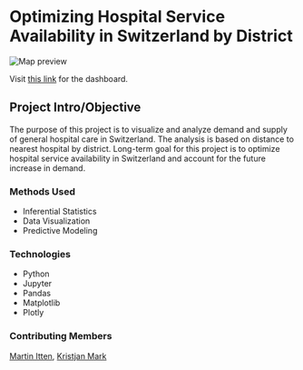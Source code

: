 # Optimizing Hospital Service Availability in Switzerland by District

<!-- example image: -->
![Map preview]([http://url/to/img.png](https://111ark.ee/wp-content/uploads/2024/12/map.png))

Visit [this link](https://hoccupancy.streamlit.app) for the dashboard.
<!-- ![alternative text](reports/img/pic01.jpg) -->


<!-- #### -- Project Status: [Active, On-Hold, Completed] -->

## Project Intro/Objective
The purpose of this project is to visualize and analyze demand and supply of general hospital care in Switzerland. The analysis is based on distance to nearest hospital by district. Long-term goal for this project is to optimize hospital service availability in Switzerland and account for the future increase in demand.

<!-- ### Partner
* [Name of Partner organization/Government department etc..]
* Website for partner
* Partner contact: [Name of Contact]
* If you do not have a partner leave this section out
 -->
### Methods Used
* Inferential Statistics
* Data Visualization
* Predictive Modeling

### Technologies
* Python
* Jupyter
* Pandas
* Matplotlib
* Plotly


### Contributing Members
[Martin Itten](https://github.com/martin-itten), [Kristjan Mark](https://github.com/111ark)

<!-- 
## Project Description
(Provide more detailed overview of the project.
Talk a bit about your data sources and what questions and hypothesis you are exploring.
What specific data analysis/visualization and modelling work are you using to solve the
problem? What blockers and challenges are you facing?
Feel free to number or bullet point things here)
 --><!-- 
## Getting Started

1. Clone this repo (for help see this [tutorial](https://help.github.com/articles/cloning-a-repository/)).
2. Raw Data is being kept [here](Repo folder containing raw data) within this repo.

    *If using offline data mention that and how they may obtain the data from the froup)*

3. Data processing/transformation scripts are being kept [here](Repo folder containing data processing scripts/notebooks)
4. etc...

*If your project is well underway and setup is fairly complicated (ie. requires installation of many packages)
create another "setup.md" file and link to it here*

5. Follow setup [instructions](Link to file)

## Featured Notebooks/Analysis/Deliverables
* [Notebook/Markdown/Slide Deck Title](link)
* [Notebook/Markdown/Slide DeckTitle](link)
* [Blog Post](link)
 -->


<!-- **Team Leads (Contacts) : [Full Name](https://github.com/[github handle])**  -->

